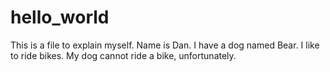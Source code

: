 # hello_world

This is a file to explain myself. 
Name is Dan.
I have a dog named Bear.
I like to ride bikes.
My dog cannot ride a bike, unfortunately.
